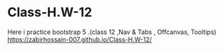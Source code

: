 # Class-H.W-12
Here i practice bootstrap 5 .(class 12 ,Nav &amp; Tabs , Offcanvas, Tooltips)
https://zabirhossain-007.github.io/Class-H.W-12/
